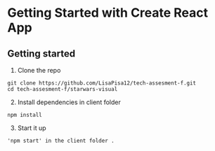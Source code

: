 # Getting Started with Create React App
## Getting started

1. Clone the repo

```
git clone https://github.com/LisaPisa12/tech-assesment-f.git
cd tech-assesment-f/starwars-visual
```

2. Install dependencies in client folder

```
npm install
```

3. Start it up

```
'npm start' in the client folder .
```
